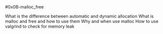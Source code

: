 #0x0B-malloc_free

What is the difference between automatic and dynamic allocation
What is malloc and free and how to use them
Why and when use malloc
How to use valgrind to check for memory leak
